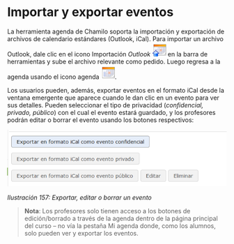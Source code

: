 # Importar y exportar eventos

La herramienta agenda de Chamilo soporta la importación y exportación de archivos de calendario estándares \(Outlook, iCal\). Para importar un archivo Outlook, dale clic en el icono Importación _Outlook_ ![](../../.gitbook/assets/graphics264%20%285%29.png) en la barra de herramientas y sube el archivo relevante como pedido. Luego regresa a la agenda usando el icono agenda ![](../../.gitbook/assets/graphics267%20%285%29.png).

Los usuarios pueden, además, exportar eventos en el formato iCal desde la ventana emergente que aparece cuando le dan clic en un evento para ver sus detalles. Pueden seleccionar el tipo de privacidad \(_confidencial, privado, público_\) con el cual el evento estará guardado, y los profesores podrán editar o borrar el evento usando los botones respectivos:

![](../../.gitbook/assets/graficos136%20%283%29.png)

_Ilustración 157: Exportar, editar o borrar un evento_

> **Nota**: Los profesores solo tienen acceso a los botones de edición/borrado a través de la agenda dentro de la página principal del curso – no vía la pestaña Mi agenda donde, como los alumnos, solo pueden ver y exportar los eventos.

